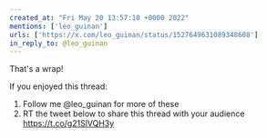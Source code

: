 ```yaml
---
created_at: "Fri May 20 13:57:10 +0000 2022"
mentions: ['leo_guinan']
urls: ['https://x.com/leo_guinan/status/1527649631089348608']
in_reply_to: @leo_guinan
---
```


That's a wrap!

If you enjoyed this thread:

1. Follow me @leo_guinan for more of these
2. RT the tweet below to share this thread with your audience https://t.co/g21SlVQH3y